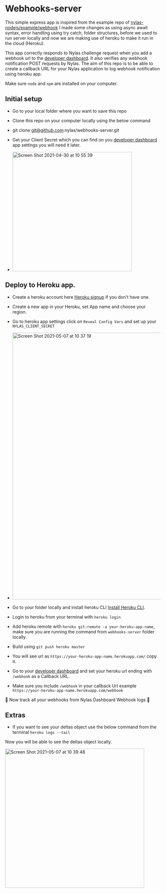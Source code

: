 # Webhooks-server

This simple express app is inspired from the example repo of
[nylas-nodejs/example/webhook](https://github.com/nylas/nylas-nodejs/tree/main/example/webhooks)
I made some changes as using async await syntax, error handling using try catch, folder structures,
before we used to run server locally and now we are making
use of heroku to make it run in the cloud (Heroku).

This app correctly responds to Nylas challenge request when you add a webhook
url to the [developer dashboard](https://developer.nylas.com). It also verifies
any webhook notification POST requests by Nylas. The aim of this repo is to be able to
create a callback URL for your Nylas application to log webhook notification using heroku app.

Make sure `node` and `npm` are installed on your computer.

## Initial setup

- Go to your local folder where you want to save this repo
- Clone this repo on your computer locally using the below command
- git clone git@github.com:nylas/webhooks-server.git

- Get your Client Secret which you can find on you [developer dashboard](https://developer.nylas.com) app settings you will need it later.
- <img width="386" alt="Screen Shot 2021-04-30 at 10 55 39" src="https://user-images.githubusercontent.com/22378963/116672579-a4d2b300-a9a2-11eb-99a5-372bbad9cfa4.png">

## Deploy to Heroku app.

- Create a heroku account here [Heroku signup](https://signup.heroku.com/login) if you don't have one.
- Create a new app in your Heroku, set App name and choose your region.
- Go to heroku app settings click on `Reveal Config Vars` and set up your `NYLAS_CLIENT_SECRET`
- <img width="863" alt="Screen Shot 2021-05-07 at 10 37 19" src="https://user-images.githubusercontent.com/22378963/117422773-47011680-af20-11eb-866c-d8105196239b.png">

- Go to your folder locally and install heroku CLI [Install Heroku CLI](https://devcenter.heroku.com/articles/heroku-cli).
- Login to heroku from your terminal with `heroku login`
- Add heroku remote with `heroku git:remote -a your-heroku-app-name`, make sure you are running the command from `webhooks-server` folder locally.
- Build using `git push heroku master`

- You will see url as `https://your-heroku-app-name.herokuapp.com/` copy it.

- Go to your [developer dashboard](https://developer.nylas.com) and set your heroku url ending with `/webhook` as a Callback URL.
- Make sure you include `/webhook` in your callback Url example `https://your-heroku-app-name.herokuapp.com/webhook`

🎉 Now track all your webhooks from Nylas Dashboard Webhook logs 🎉

## Extras

- If you want to see your deltas object use the below command from the terminal `heroku logs --tail`

Now you will be able to see the deltas object locally.

<img width="450" alt="Screen Shot 2021-05-07 at 10 39 48" src="https://user-images.githubusercontent.com/22378963/117423065-96dfdd80-af20-11eb-8915-0465b3799b37.png">
